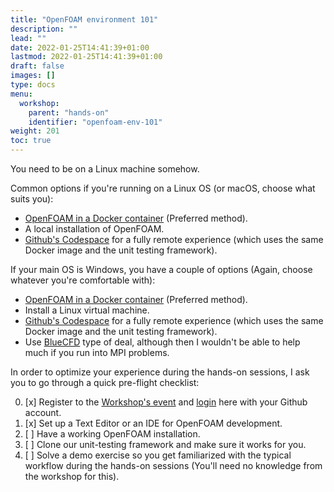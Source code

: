 ```yaml
---
title: "OpenFOAM environment 101"
description: ""
lead: ""
date: 2022-01-25T14:41:39+01:00
lastmod: 2022-01-25T14:41:39+01:00
draft: false
images: []
type: docs
menu:
  workshop:
    parent: "hands-on"
    identifier: "openfoam-env-101"
weight: 201
toc: true
---
```


You need to be on a Linux machine somehow.

Common options if you're running on a Linux OS (or macOS, choose what suits you):

- [OpenFOAM in a Docker container](/workshop/hands-on/openfoam-in-containers/) (Preferred method).
- A local installation of OpenFOAM.
- [Github's Codespace]() for a fully remote experience (which uses the same Docker image and the unit testing framework).

If your main OS is Windows, you have a couple of options (Again, choose whatever you're comfortable with):

- [OpenFOAM in a Docker container]() (Preferred method).
- Install a Linux virtual machine.
- [Github's Codespace]() for a fully remote experience (which uses the same Docker image and the unit testing framework).
- Use [BlueCFD](http://bluecfd.github.io/Core/) type of deal, although then I wouldn't be able to help much if you run into MPI problems.

In order to optimize your experience during the hands-on sessions, I ask you to go through a quick pre-flight checklist:

0. [x] Register to the [Workshop's event]() and [login](/login) here with your Github account.
1. [x] Set up a Text Editor or an IDE for OpenFOAM development.
2. [ ] Have a working OpenFOAM installation.
2. [ ] Clone our unit-testing framework and make sure it works for you.
3. [ ] Solve a demo exercise so you get familiarized with the typical workflow during the hands-on sessions (You'll need no knowledge from the workshop for this).
